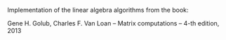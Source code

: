 Implementation of the linear algebra algorithms from the book:

Gene H. Golub, Charles F. Van Loan – Matrix computations – 4-th edition, 2013

